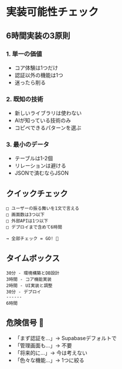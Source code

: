 # 実装可能性チェック

## 6時間実装の3原則

### 1. 単一の価値
- コア体験は1つだけ
- 認証以外の機能は1つ
- 迷ったら削る

### 2. 既知の技術
- 新しいライブラリは使わない
- AIが知っている技術のみ
- コピペできるパターンを選ぶ

### 3. 最小のデータ
- テーブルは1-2個
- リレーションは避ける
- JSONで済むならJSON

## クイックチェック

```
□ ユーザーの振る舞いを1文で言える
□ 画面数は3つ以下
□ 外部APIは1つ以下
□ デプロイまで含めて6時間

→ 全部チェック = GO! 🚀
```

## タイムボックス

```
30分 - 環境構築とDB設計
3時間 - コア機能実装
2時間 - UI実装と調整  
30分 - デプロイ
------
6時間
```

## 危険信号 🚨

- 「まず認証を...」→ Supabaseデフォルトで
- 「管理画面も...」→ 不要
- 「将来的に...」→ 今は考えない
- 「色々な機能...」→ 1つに絞る